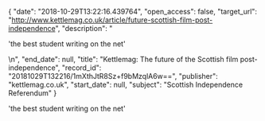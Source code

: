 {
  "date": "2018-10-29T13:22:16.439764", 
  "open_access": false, 
  "target_url": "http://www.kettlemag.co.uk/article/future-scottish-film-post-independence", 
  "description": "<p>'the best student writing on the net'</p>\n", 
  "end_date": null, 
  "title": "Kettlemag: The future of the Scottish film post-independence", 
  "record_id": "20181029T132216/1mXthJtR8Sz+f9bMzqlA6w==", 
  "publisher": "kettlemag.co.uk", 
  "start_date": null, 
  "subject": "Scottish Independence Referendum"
}

<p>'the best student writing on the net'</p>
